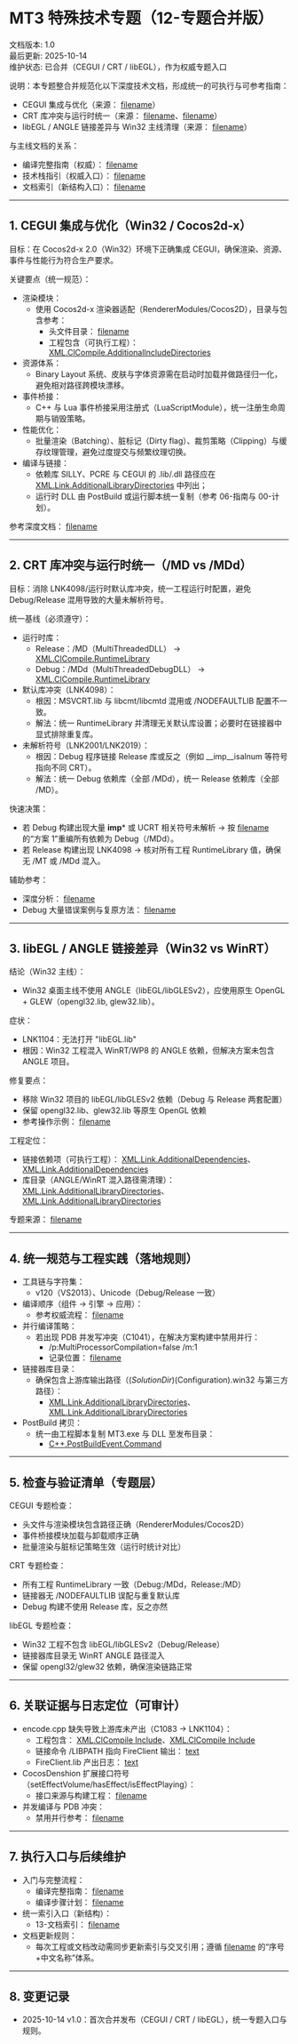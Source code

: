 # MT3 特殊技术专题（12-专题合并版）
文档版本: 1.0  
最后更新: 2025-10-14  
维护状态: 已合并（CEGUI / CRT / libEGL），作为权威专题入口

说明：本专题整合并规范化以下深度技术文档，形成统一的可执行与可参考指南：
- CEGUI 集成与优化（来源： [filename](docs/CEGUI技术集成指南.md:1)）
- CRT 库冲突与运行时统一（来源： [filename](docs/CRT库冲突深度分析.md:1)、[filename](docs/Debug编译错误分析与解决方案.md:1)）
- libEGL / ANGLE 链接差异与 Win32 主线清理（来源： [filename](docs/libEGL链接错误修复说明.md:1)）

与主线文档的关系：
- 编译完整指南（权威）： [filename](docs/06-编译完整指南.md:1)
- 技术栈指引（权威入口）： [filename](docs/MT3_技术栈指引.md:1)
- 文档索引（新结构入口）： [filename](docs/13-文档索引.md:1)

---

## 1. CEGUI 集成与优化（Win32 / Cocos2d-x）

目标：在 Cocos2d-x 2.0（Win32）环境下正确集成 CEGUI，确保渲染、资源、事件与性能行为符合生产要求。

关键要点（统一规范）：
- 渲染模块：
  - 使用 Cocos2d-x 渲染器适配（RendererModules/Cocos2D），目录与包含参考：  
    - 头文件目录： [filename](dependencies/cegui/CEGUI/include/RendererModules/Cocos2D:1)  
    - 工程包含（可执行工程）： [XML.ClCompile.AdditionalIncludeDirectories](client/MT3Win32App/mt3.win32.vcxproj:93)
- 资源体系：
  - Binary Layout 系统、皮肤与字体资源需在启动时加载并做路径归一化，避免相对路径跨模块漂移。
- 事件桥接：
  - C++ 与 Lua 事件桥接采用注册式（LuaScriptModule），统一注册生命周期与销毁策略。
- 性能优化：
  - 批量渲染（Batching）、脏标记（Dirty flag）、裁剪策略（Clipping）与缓存纹理管理，避免过度提交与频繁纹理切换。
- 编译与链接：
  - 依赖库 SILLY、PCRE 与 CEGUI 的 .lib/.dll 路径应在 [XML.Link.AdditionalLibraryDirectories](client/MT3Win32App/mt3.win32.vcxproj:73) 中列出；
  - 运行时 DLL 由 PostBuild 或运行脚本统一复制（参考 06-指南与 00-计划）。

参考深度文档： [filename](docs/CEGUI技术集成指南.md:1)

---

## 2. CRT 库冲突与运行时统一（/MD vs /MDd）

目标：消除 LNK4098/运行时默认库冲突，统一工程运行时配置，避免 Debug/Release 混用导致的大量未解析符号。

统一基线（必须遵守）：
- 运行时库：
  - Release：/MD（MultiThreadedDLL） → [XML.ClCompile.RuntimeLibrary](client/MT3Win32App/mt3.win32.vcxproj:95)
  - Debug：/MDd（MultiThreadedDebugDLL） → [XML.ClCompile.RuntimeLibrary](client/MT3Win32App/mt3.win32.vcxproj:63)
- 默认库冲突（LNK4098）：
  - 根因：MSVCRT.lib 与 libcmt/libcmtd 混用或 /NODEFAULTLIB 配置不一致。
  - 解法：统一 RuntimeLibrary 并清理无关默认库设置；必要时在链接器中显式排除重复库。
- 未解析符号（LNK2001/LNK2019）：
  - 根因：Debug 程序链接 Release 库或反之（例如 __imp__isalnum 等符号指向不同 CRT）。
  - 解法：统一 Debug 依赖库（全部 /MDd），统一 Release 依赖库（全部 /MD）。

快速决策：
- 若 Debug 构建出现大量 __imp__* 或 UCRT 相关符号未解析 → 按 [filename](docs/Debug编译错误分析与解决方案.md:169) 的“方案 1”重编所有依赖为 Debug（/MDd）。
- 若 Release 构建出现 LNK4098 → 核对所有工程 RuntimeLibrary 值，确保无 /MT 或 /MDd 混入。

辅助参考：
- 深度分析： [filename](docs/CRT库冲突深度分析.md:1)
- Debug 大量错误案例与复原方法： [filename](docs/Debug编译错误分析与解决方案.md:1)

---

## 3. libEGL / ANGLE 链接差异（Win32 vs WinRT）

结论（Win32 主线）：
- Win32 桌面主线不使用 ANGLE（libEGL/libGLESv2），应使用原生 OpenGL + GLEW（opengl32.lib, glew32.lib）。

症状：
- LNK1104：无法打开 "libEGL.lib"
- 根因：Win32 工程混入 WinRT/WP8 的 ANGLE 依赖，但解决方案未包含 ANGLE 项目。

修复要点：
- 移除 Win32 项目的 libEGL/libGLESv2 依赖（Debug 与 Release 两套配置）
- 保留 opengl32.lib、glew32.lib 等原生 OpenGL 依赖
- 参考操作示例： [filename](docs/libEGL链接错误修复说明.md:67)

工程定位：
- 链接依赖项（可执行工程）： [XML.Link.AdditionalDependencies](client/MT3Win32App/mt3.win32.vcxproj:71)、[XML.Link.AdditionalDependencies](client/MT3Win32App/mt3.win32.vcxproj:106)
- 库目录（ANGLE/WinRT 混入路径需清理）： [XML.Link.AdditionalLibraryDirectories](client/MT3Win32App/mt3.win32.vcxproj:73)、[XML.Link.AdditionalLibraryDirectories](client/MT3Win32App/mt3.win32.vcxproj:108)

专题来源： [filename](docs/libEGL链接错误修复说明.md:1)

---

## 4. 统一规范与工程实践（落地规则）

- 工具链与字符集：
  - v120（VS2013）、Unicode（Debug/Release 一致）
- 编译顺序（组件 → 引擎 → 应用）：
  - 参考权威流程： [filename](docs/06-编译完整指南.md:117)
- 并行编译策略：
  - 若出现 PDB 并发写冲突（C1041），在解决方案构建中禁用并行：  
    - /p:MultiProcessorCompilation=false /m:1  
    - 记录位置： [filename](docs/MT3_Release_Build_Diagnostics.md:70)
- 链接器库目录：
  - 确保包含上游库输出路径（$(SolutionDir)$(Configuration).win32 与第三方路径）：  
    - [XML.Link.AdditionalLibraryDirectories](client/MT3Win32App/mt3.win32.vcxproj:73)、[XML.Link.AdditionalLibraryDirectories](client/MT3Win32App/mt3.win32.vcxproj:108)
- PostBuild 拷贝：
  - 统一由工程脚本复制 MT3.exe 与 DLL 至发布目录：  
    - [C++.PostBuildEvent.Command](client/MT3Win32App/mt3.win32.vcxproj:81)

---

## 5. 检查与验证清单（专题层）

CEGUI 专题检查：
- 头文件与渲染模块包含路径正确（RendererModules/Cocos2D）
- 事件桥接模块加载与卸载顺序正确
- 批量渲染与脏标记策略生效（运行时统计对比）

CRT 专题检查：
- 所有工程 RuntimeLibrary 一致（Debug:/MDd，Release:/MD）
- 链接器无 /NODEFAULTLIB 误配与重复默认库
- Debug 构建不使用 Release 库，反之亦然

libEGL 专题检查：
- Win32 工程不包含 libEGL/libGLESv2（Debug/Release）
- 链接器库目录无 WinRT ANGLE 路径混入
- 保留 opengl32/glew32 依赖，确保渲染链路正常

---

## 6. 关联证据与日志定位（可审计）

- encode.cpp 缺失导致上游库未产出（C1083 → LNK1104）：
  - 工程包含： [XML.ClCompile Include](client/MT3Win32App/FireClient.win32.vcxproj:213)、[XML.ClCompile Include](client/MT3Win32App/FireClient.win32.vcxproj.filters:250)
  - 链接命令 /LIBPATH 指向 FireClient 输出： [text](client/MT3Win32App/Release.win32/MT3.tlog/link.command.1.tlog:2)
  - FireClient.lib 产出日志： [text](client/MT3Win32App/Release.win32/FireClient.win32.log:667)
- CocosDenshion 扩展接口符号（setEffectVolume/hasEffect/isEffectPlaying）：
  - 接口来源与构建工程： [filename](cocos2d-2.0-rc2-x-2.0.1/CocosDenshion/proj.win32/CocosDenshion.win32.vcxproj:1)
- 并发编译与 PDB 冲突：
  - 禁用并行参考： [filename](docs/MT3_Release_Build_Diagnostics.md:70)

---

## 7. 执行入口与后续维护

- 入门与完整流程：  
  - 编译完整指南： [filename](docs/06-编译完整指南.md:1)  
  - 编译步骤计划： [filename](docs/00-编译步骤工作计划.md:1)
- 统一索引入口（新结构）：  
  - 13-文档索引： [filename](docs/13-文档索引.md:1)
- 文档更新规则：  
  - 每次工程或文档改动需同步更新索引与交叉引用；遵循 [filename](docs/文档整合与重命名方案.md:1) 的“序号+中文名称”体系。

---

## 8. 变更记录
- 2025-10-14 v1.0：首次合并发布（CEGUI / CRT / libEGL），统一专题入口与规则。